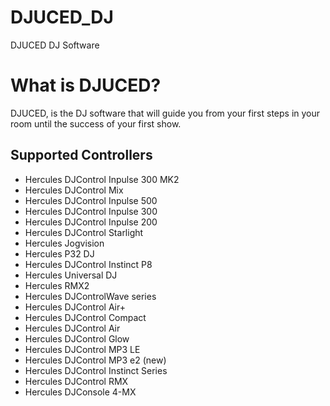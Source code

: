 # DJUCED_DJ
DJUCED DJ Software

# What is DJUCED?
DJUCED, is the DJ software that will guide you from your first steps in your room until the success of your first show.

## Supported Controllers
* Hercules DJControl Inpulse 300 MK2
* Hercules DJControl Mix
* Hercules DJControl Inpulse 500
* Hercules DJControl Inpulse 300
* Hercules DJControl Inpulse 200
* Hercules DJControl Starlight
* Hercules Jogvision
* Hercules P32 DJ
* Hercules DJControl Instinct P8
* Hercules Universal DJ
* Hercules RMX2
* Hercules DJControlWave series
* Hercules DJControl Air+
* Hercules DJControl Compact
* Hercules DJControl Air
* Hercules DJControl Glow
* Hercules DJControl MP3 LE
* Hercules DJControl MP3 e2 (new)
* Hercules DJControl Instinct Series
* Hercules DJControl RMX
* Hercules DJConsole 4-MX

